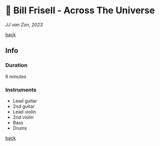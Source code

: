 📢 Bill Frisell - Across The Universe
======================================

*JJ van Zon, 2023*

[back](./README.md)

Info
----

### Duration

6 minutes

### Instruments

- Lead guitar
- 2nd guitar
- Lead violin
- 2nd violin
- Bass
- Drums

[back](./README.md)